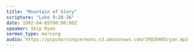 ```yaml
---
title: "Mountain of Glory"
scripture: "Luke 9:28-36"
date: 1992-04-05T00:00:00Z
speaker: Skip Ryan
sermon_type: morning
audio: https://pcpcmorningsermons.s3.amazonaws.com/19920405ryan.mp3 
---
```



